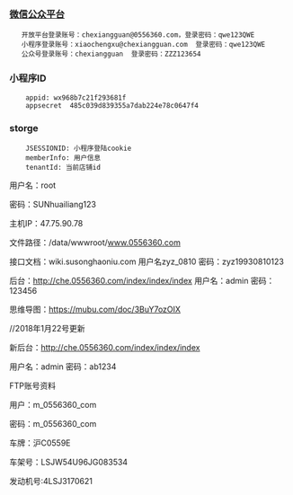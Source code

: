 
### [微信公众平台](https://mp.weixin.qq.com/)
       开放平台登录账号：chexiangguan@0556360.com，登录密码：qwe123QWE
       小程序登录账号：xiaochengxu@chexiangguan.com  登录密码：qwe123QWE
       公众号登录账号：chexiangguan  登录密码：ZZZ123654

### 小程序ID
        appid: wx968b7c21f293681f
        appsecret  485c039d839355a7dab224e78c0647f4

### storge
        JSESSIONID: 小程序登陆cookie
        memberInfo: 用户信息
        tenantId: 当前店铺id




用户名：root

密码：SUNhuailiang123

主机IP：47.75.90.78


文件路径：/data/wwwroot/www.0556360.com


接口文档：wiki.susonghaoniu.com  用户名zyz_0810  密码：zyz19930810123

后台：http://che.0556360.com/index/index/index  用户名：admin   密码：123456

思维导图：https://mubu.com/doc/3BuY7ozOIX





//2018年1月22号更新

新后台：http://che.0556360.com/index/index/index

用户名：admin    密码：ab1234


FTP账号资料

用户：m_0556360_com

 密码：m_0556360_com



车牌：沪C0559E

车架号：LSJW54U96JG083534

发动机号:4LSJ3170621


